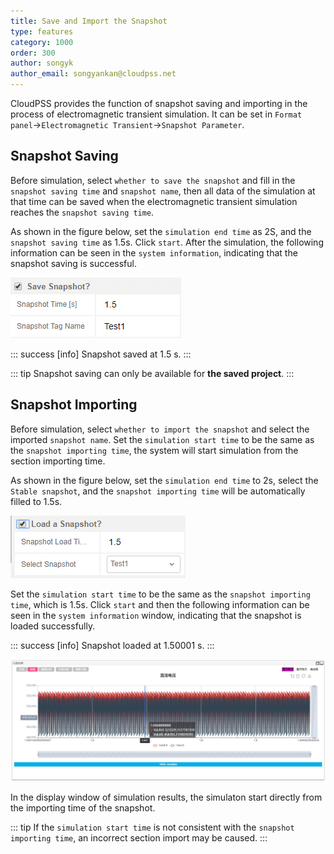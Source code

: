 ```yaml
---
title: Save and Import the Snapshot
type: features
category: 1000
order: 300
author: songyk
author_email: songyankan@cloudpss.net
---
```

 
 
CloudPSS provides the function of snapshot saving and importing in the process of electromagnetic transient simulation. It can be set in `Format panel`->`Electromagnetic Transient`->`Snapshot Parameter`.

## Snapshot Saving

Before simulation, select `whether to save the snapshot` and fill in the `snapshot saving time` and `snapshot name`, then all data of the simulation at that time can be saved when the electromagnetic transient simulation reaches the `snapshot saving time`.

As shown in the figure below, set the `simulation end time` as 2S, and the `snapshot saving time` as 1.5s. Click `start`. After the simulation, the following information can be seen in the `system information`, indicating that the snapshot saving is successful.

![Snapshot saving page](Snapshot/savesnapshot.png "断面保存")

::: success
[info] Snapshot saved at 1.5 s.
:::

::: tip
Snapshot saving can only be available for **the saved project**.
:::

## Snapshot Importing

Before simulation, select `whether to import the snapshot` and select the imported `snapshot name`. Set the `simulation start time` to be the same as the `snapshot importing time`, the system will start simulation from the section importing time.

As shown in the figure below, set the `simulation end time` to 2s, select the `Stable snapshot`, and the `snapshot importing time` will be automatically filled to 1.5s.

![Snapshot importing page](Snapshot/loadsnapshot.png "断面载入")

Set the `simulation start time` to be the same as the `snapshot importing time`, which is 1.5s. Click `start` and then the following information can be seen in the `system information` window, indicating that the snapshot is loaded successfully.


::: success
[info] Snapshot loaded at 1.50001 s.
:::

![The result of the snapshot importing](Snapshot/result.png "断面载入结果")

In the display window of simulation results, the simulaton start directly from the importing time of the snapshot.

::: tip
If the `simulation start time` is not consistent with the `snapshot importing time`, an incorrect section import may be caused.
:::
